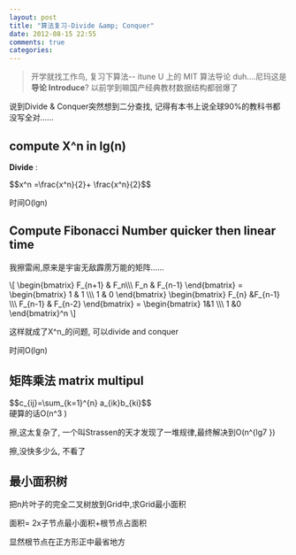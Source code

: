 ```yaml
---
layout: post
title: "算法复习-Divide &amp; Conquer"
date: 2012-08-15 22:55
comments: true
categories: 
---
```


> 开学就找工作鸟, 复习下算法-- itune U 上的 MIT 算法导论
duh....尼玛这是**导论 Introduce**? 以前学到嘛国产经典教材数据结构都弱爆了

说到Divide & Conquer突然想到二分查找,
记得有本书上说全球90%的教科书都没写全对......

## compute X^n in lg(n)

**Divide** : 

<div markdown="0">
$$x^n =\frac{x^n}{2}+ \frac{x^n}{2}$$
</div>

时间O(lgn)

## Compute Fibonacci Number quicker then linear time

我擦雷闹,原来是宇宙无敌霹雳万能的矩阵......

<div markdown="0">
\[
\begin{bmatrix}
  F_{n+1} & F_n\\\
  F_n & F_{n-1} 
\end{bmatrix}
=
\begin{bmatrix}
1 & 1   \\\
1 & 0   
\end{bmatrix}
\begin{bmatrix}
F_{n} &F_{n-1}   \\\
F_{n-1}    & F_{n-2}   
\end{bmatrix}
=
\begin{bmatrix}
1&1  \\\
1 &0   
\end{bmatrix}^n
\]
</div>

这样就成了X^n_的问题, 可以divide and conquer

时间O(lgn)

## 矩阵乘法 matrix multipul

<div markdown="0">
$$c_{ij}=\sum_{k=1}^{n} a_{ik}b_{ki}$$
</div>
硬算的话O(n^3 )

擦,这太复杂了, 一个叫Strassen的天才发现了一堆规律,最终解决到O(n^{lg7 })

擦,没快多少么, 不看了

## 最小面积树
把n片叶子的完全二叉树放到Grid中,求Grid最小面积

面积= 2x子节点最小面积+根节点占面积

显然根节点在正方形正中最省地方
